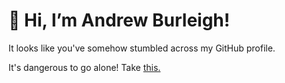 <h1>👋 Hi, I’m Andrew Burleigh!</h1>

It looks like you've somehow stumbled across my GitHub profile.

It's dangerous to go alone! Take <a href="https://burleigh.zone">this.</a>

